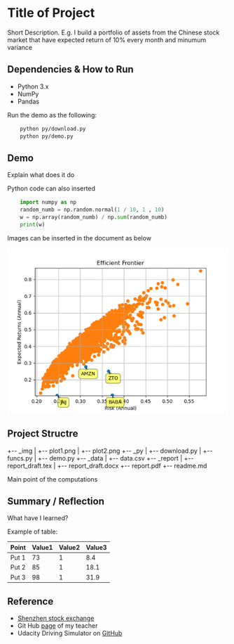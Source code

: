 # Title of Project

Short Description. E.g. I build a portfolio of assets from the Chinese stock market that have expected return of 10% every month and minumum variance


## Dependencies & How to Run
* Python 3.x
* NumPy
* Pandas

Run the demo as the following:
```sh
	python py/download.py
	python py/demo.py
```


## Demo
Explain what does it do

Python code can also inserted 
```py
	import numpy as np
	random_numb = np.random.normal(1 / 10, 1 , 10)
	w = np.array(random_numb) / np.sum(random_numb)
	print(w)
```

Images can be inserted in the document as below 

![alt text][image1]


[image1]: ./img/efficientFront.png "EfficientFrontier"

## Project Structre


+-- _img
|   +-- plot1.png
|   +-- plot2.png
+-- _py
|   +-- download.py
|   +-- funcs.py
|   +-- demo.py
+-- _data
|   +-- data.csv
+-- _report
|   +-- report_draft.tex
|   +-- report_draft.docx
+-- report.pdf
+-- readme.md


Main point of the computations




## Summary / Reflection
What have I learned?

Example of table:

| Point | Value1| Value2 	| Value3|
| --- 	| --- 	| --- 		| --- 	|
| Put 1 | 73 	|  1		| 8.4 	|
| Put 2 | 85	| 1 		| 18.1 	|
| Put 3 | 98	| 1 		| 31.9 	| 






## Reference
* [Shenzhen stock exchange](http://www.szse.cn/English/) 
* Git Hub [page](https://github.com/GrandMasterJedi) of my teacher
* Udacity Driving Simulator on [GitHub](https://github.com/udacity/self-driving-car-sim)


